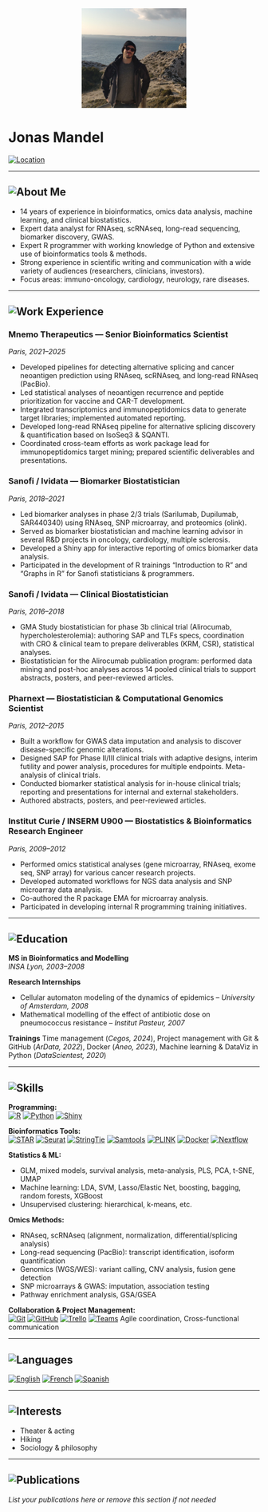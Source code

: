 
<div align="center">
  <img src="photo_marseille2.jpg" alt="Banner Photo" style="max-height:200px;">
</div>

# Jonas Mandel

[![Location](https://img.shields.io/badge/Location-Paris,%20France-blue?logo=homeadvisor&logoColor=white)](https://goo.gl/maps/6TzjX6dN6p72)

---

## ![About Me](https://img.shields.io/badge/-About%20Me-informational?style=flat-square&logo=about-dot-me&logoColor=white)

- 14 years of experience in bioinformatics, omics data analysis, machine learning, and clinical biostatistics.
- Expert data analyst for RNAseq, scRNAseq, long-read sequencing, biomarker discovery, GWAS.
- Expert R programmer with working knowledge of Python and extensive use of bioinformatics tools & methods.
- Strong experience in scientific writing and communication with a wide variety of audiences (researchers, clinicians, investors).
- Focus areas: immuno-oncology, cardiology, neurology, rare diseases.

---

## ![Work Experience](https://img.shields.io/badge/-Work%20Experience-success?style=flat-square&logo=briefcase&logoColor=white)

### Mnemo Therapeutics — Senior Bioinformatics Scientist  
_Paris, 2021–2025_
- Developed pipelines for detecting alternative splicing and cancer neoantigen prediction using RNAseq, scRNAseq, and long-read RNAseq (PacBio).
- Led statistical analyses of neoantigen recurrence and peptide prioritization for vaccine and CAR-T development.
- Integrated transcriptomics and immunopeptidomics data to generate target libraries; implemented automated reporting.
- Developed long-read RNAseq pipeline for alternative splicing discovery & quantification based on IsoSeq3 & SQANTI.
- Coordinated cross-team efforts as work package lead for immunopeptidomics target mining; prepared scientific deliverables and presentations.

### Sanofi / Ividata — Biomarker Biostatistician  
_Paris, 2018–2021_
- Led biomarker analyses in phase 2/3 trials (Sarilumab, Dupilumab, SAR440340) using RNAseq, SNP microarray, and proteomics (olink).
- Served as biomarker biostatistician and machine learning advisor in several R&D projects in oncology, cardiology, multiple sclerosis.
- Developed a Shiny app for interactive reporting of omics biomarker data analysis.
- Participated in the development of R trainings “Introduction to R” and “Graphs in R” for Sanofi statisticians & programmers.

### Sanofi / Ividata — Clinical Biostatistician  
_Paris, 2016–2018_
- GMA Study biostatistician for phase 3b clinical trial (Alirocumab, hypercholesterolemia): authoring SAP and TLFs specs, coordination with CRO & clinical team to prepare deliverables (KRM, CSR), statistical analyses.
- Biostatistician for the Alirocumab publication program: performed data mining and post-hoc analyses across 14 pooled clinical trials to support abstracts, posters, and peer-reviewed articles.

### Pharnext — Biostatistician & Computational Genomics Scientist  
_Paris, 2012–2015_
- Built a workflow for GWAS data imputation and analysis to discover disease-specific genomic alterations.
- Designed SAP for Phase II/III clinical trials with adaptive designs, interim futility and power analysis, procedures for multiple endpoints. Meta-analysis of clinical trials.
- Conducted biomarker statistical analysis for in-house clinical trials; reporting and presentations for internal and external stakeholders.
- Authored abstracts, posters, and peer-reviewed articles.

### Institut Curie / INSERM U900 — Biostatistics & Bioinformatics Research Engineer  
_Paris, 2009–2012_
- Performed omics statistical analyses (gene microarray, RNAseq, exome seq, SNP array) for various cancer research projects.
- Developed automated workflows for NGS data analysis and SNP microarray data analysis.
- Co-authored the R package EMA for microarray analysis.
- Participated in developing internal R programming training initiatives.

---

## ![Education](https://img.shields.io/badge/-Education-yellow?style=flat-square&logo=graduation-cap&logoColor=white)

**MS in Bioinformatics and Modelling**  
_INSA Lyon, 2003–2008_

**Research Internships**
- Cellular automaton modeling of the dynamics of epidemics – _University of Amsterdam, 2008_
- Mathematical modelling of the effect of antibiotic dose on pneumococcus resistance – _Institut Pasteur, 2007_

**Trainings**
Time management (_Cegos, 2024_), Project management with Git & GitHub (_ArData, 2022_), Docker (_Aneo, 2023_), Machine learning & DataViz in Python (_DataScientest, 2020_)

---

## ![Skills](https://img.shields.io/badge/-Skills-blueviolet?style=flat-square&logo=code&logoColor=white)

**Programming:**  
[![R](https://img.shields.io/badge/R-276DC3?logo=r&logoColor=white)](#)
[![Python](https://img.shields.io/badge/Python-3776AB?logo=python&logoColor=white)](#)
[![Shiny](https://img.shields.io/badge/Shiny-009688?logo=rstudio&logoColor=white)](#)

**Bioinformatics Tools:**  
[![STAR](https://img.shields.io/badge/STAR-gray?logo=data&logoColor=white)](#)
[![Seurat](https://img.shields.io/badge/Seurat-gray?logo=data&logoColor=white)](#)
[![StringTie](https://img.shields.io/badge/StringTie-gray?logo=data&logoColor=white)](#)
[![Samtools](https://img.shields.io/badge/Samtools-gray?logo=data&logoColor=white)](#)
[![PLINK](https://img.shields.io/badge/PLINK-gray?logo=data&logoColor=white)](#)
[![Docker](https://img.shields.io/badge/Docker-2496ED?logo=docker&logoColor=white)](#)
[![Nextflow](https://img.shields.io/badge/Nextflow-16A085?logo=nextflow&logoColor=white)](#)

**Statistics & ML:**  
- GLM, mixed models, survival analysis, meta-analysis, PLS, PCA, t-SNE, UMAP
- Machine learning: LDA, SVM, Lasso/Elastic Net, boosting, bagging, random forests, XGBoost
- Unsupervised clustering: hierarchical, k-means, etc.

**Omics Methods:**  
- RNAseq, scRNAseq (alignment, normalization, differential/splicing analysis)
- Long-read sequencing (PacBio): transcript identification, isoform quantification
- Genomics (WGS/WES): variant calling, CNV analysis, fusion gene detection
- SNP microarrays & GWAS: imputation, association testing
- Pathway enrichment analysis, GSA/GSEA

**Collaboration & Project Management:**  
[![Git](https://img.shields.io/badge/Git-F05032?logo=git&logoColor=white)](#)
[![GitHub](https://img.shields.io/badge/GitHub-181717?logo=github&logoColor=white)](#)
[![Trello](https://img.shields.io/badge/Trello-0052CC?logo=trello&logoColor=white)](#)
[![Teams](https://img.shields.io/badge/Teams-6264A7?logo=microsoft-teams&logoColor=white)](#)
Agile coordination, Cross-functional communication

---

## ![Languages](https://img.shields.io/badge/-Languages-orange?style=flat-square&logo=language&logoColor=white)

[![English](https://img.shields.io/badge/English-fluent-blue)](#)
[![French](https://img.shields.io/badge/French-native-blue)](#)
[![Spanish](https://img.shields.io/badge/Spanish-good-blue)](#)

---

## ![Interests](https://img.shields.io/badge/-Interests-lightgrey?style=flat-square&logo=sparkles&logoColor=white)

- Theater & acting
- Hiking
- Sociology & philosophy

---

## ![Publications](https://img.shields.io/badge/-Publications-lightgrey?style=flat-square&logo=book&logoColor=white)

_List your publications here or remove this section if not needed_
